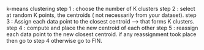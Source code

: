 k-means clustering
    step 1 : choose the number of K clusters
    step 2 : select at random K points, the centroids ( not necessarily from your dataset).
    step 3 : Assign each data point to the closest centroid --> that forms K clusters.
    step 4 : compute and place the new centroid of each other
    step 5 : reassign each data point to the new closest centroid. if any reassignment 
                took place then go to step 4 otherwise go to FIN.
    
